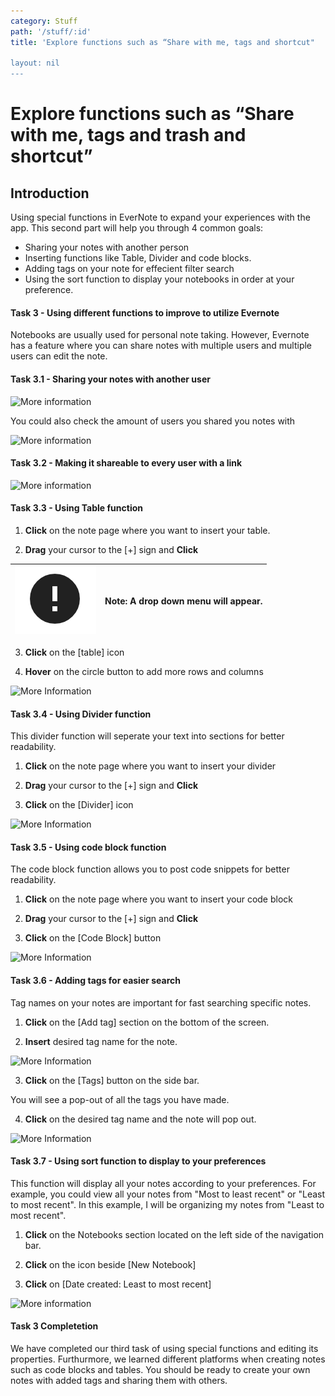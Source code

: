 ```yaml
---
category: Stuff
path: '/stuff/:id'
title: 'Explore functions such as “Share with me, tags and shortcut"

layout: nil
---
```


# Explore functions such as “Share with me, tags and trash and shortcut”

## Introduction

Using special functions in EverNote to expand your experiences with the app. This second part will help you through 4 common goals:

- Sharing your notes with another person
- Inserting functions like Table, Divider and code blocks.
- Adding tags on your note for effecient filter search
- Using the sort function to display your notebooks in order at your preference.

#### Task 3 - Using different functions to improve to utilize Evernote

Notebooks are usually used for personal note taking. However, Evernote has a feature where you can share notes with multiple users and multiple users can edit the note.

#### Task 3.1 - Sharing your notes with another user

![More information](https://media.giphy.com/media/hTOBbJmE4MqY8DIeFM/giphy.gif)

You could also check the amount of users you shared you notes with

![More information](https://media.giphy.com/media/VdEBihMw9u0DZsSwhW/giphy.gif)

#### Task 3.2 - Making it shareable to every user with a link

![More information](https://media.giphy.com/media/WREsjBYlZ6maz8Ihua/giphy.gif)

#### Task 3.3 - Using Table function

1. **Click** on the note page where you want to insert your table.

2. **Drag** your cursor to the [+] sign and **Click**

![More Information](/images/MoreInformation.png "Additional Information Logo") | Note: A drop down menu will appear.
--- | --- |

3. **Click** on the [table] icon

4. **Hover** on the circle button to add more rows and columns

![More Information](https://media.giphy.com/media/Jq7PNie5WfAoX7QJnB/giphy.gif)

#### Task 3.4 - Using Divider function

This divider function will seperate your text into sections for better readability.

1. **Click** on the note page where you want to insert your divider

2. **Drag** your cursor to the [+] sign and **Click**

3. **Click** on the [Divider] icon

![More Information](https://media.giphy.com/media/QxGQKoCdNcm8ncZh40/giphy.gif)

#### Task 3.5 - Using code block function

The code block function allows you to post code snippets for better readability.

1. **Click** on the note page where you want to insert your code block

2. **Drag** your cursor to the [+] sign and **Click**

3. **Click** on the [Code Block] button

![More Information](https://media.giphy.com/media/SskhcftptamsAVO5f1/giphy.gif)

#### Task 3.6 - Adding tags for easier search

Tag names on your notes are important for fast searching specific notes.

1. **Click** on the [Add tag] section on the bottom of the screen.

2. **Insert** desired tag name for the note.

![More Information](https://media.giphy.com/media/lp8G2E9paNj4wEQBk0/giphy.gif)

3. **Click** on the [Tags] button on the side bar.

You will see a pop-out of all the tags you have made.

4. **Click** on the desired tag name and the note will pop out.

![More Information](https://media.giphy.com/media/TEuJji4lUGEjOtHRqu/giphy.gif)

#### Task 3.7 - Using sort function to display to your preferences

This function will display all your notes according to your preferences.
For example, you could view all your notes from "Most to least recent" or "Least to most recent".
In this example, I will be organizing my notes from "Least to most recent".

1. **Click** on the Notebooks section located on the left side of the navigation bar.

2. **Click** on the icon beside [New Notebook]

3. **Click** on [Date created: Least to most recent]

![More information](https://media.giphy.com/media/h2Z4fH47HGRVRrEX0K/giphy.gif)

#### Task 3 Completetion

We have completed our third task of using special functions and editing its properties. Furthurmore, we learned different platforms when creating notes such as code blocks and tables. You should be ready to create your own notes with added tags and sharing them with others.
